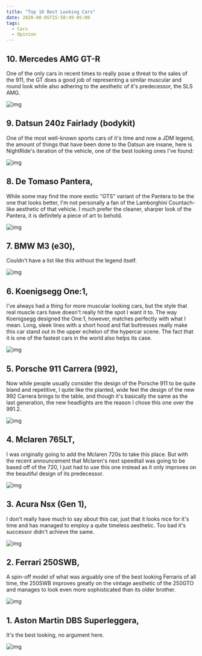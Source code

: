 ```yaml
---
title: "Top 10 Best Looking Cars"
date: 2020-08-05T15:58:49-05:00
tags:
  - Cars
  - Opinion
---
```


## 10. Mercedes AMG GT-R
One of the only cars in recent times to really pose a threat to the sales of the 911, the GT does a good job of representing a similar muscular and round look while also adhering to the aesthetic of it's predecessor, the SLS AMG.

![img](https://i.imgur.com/mwGVMaC.jpg)

## 9. Datsun 240z Fairlady (bodykit)
One of the most well-known sports cars of it's time and now a JDM legend, the amount of things that have been done to the Datsun are insane, here is NightRide's iteration of the vehicle, one of the best looking ones I've found:

![img](https://i.imgur.com/XXhE6B9.jpg)

## 8. De Tomaso Pantera,

While some may find the more exotic "GTS" variant of the Pantera to be the one that looks better, I'm not personally a fan of the Lamborghini Countach-like aesthetic of that vehicle. I much prefer the cleaner, sharper look of the Pantera, it is definitely a piece of art to behold.

![img](https://i.imgur.com/e9Vxb5e.jpg)

## 7. BMW M3 (e30),

Couldn't have a list like this without the legend itself.

![img](https://i.imgur.com/BsUufV0.jpg)

## 6. Koenigsegg One:1,

I've always had a thing for more muscular looking cars, but the style that real muscle cars have doesn't really hit the spot I want it to. The way Koenigsegg designed the One:1, however, matches perfectly with what I mean. Long, sleek lines with a short hood and flat buttresses really make this car stand out in the upper echelon of the hypercar scene. The fact that it is one of the fastest cars in the world also helps its case.

![img](https://www.koenigsegg.com/wp-content/uploads/2019/01/Julia_LaPalme_LagunaSeca_2015_MGL3058.jpg)

## 5. Porsche 911 Carrera (992),

Now while people usually consider the design of the Porsche 911 to be quite bland and repetitive, I quite like the planted, wide feel the design of the new 992 Carrera brings to the table, and though it's basically the same as the last generation, the new headlights are the reason I chose this one over the 991.2.

![img](https://i.imgur.com/1MvCnm4.jpg)

## 4. Mclaren 765LT,

I was originally going to add the Mclaren 720s to take this place. But with the recent announcement that Mclaren's next speedtail was going to be based off of the 720, I just had to use this one instead as it only improves on the beautiful design of its predecessor.

![img](https://i.imgur.com/F2c5TVc.jpg)

## 3. Acura Nsx (Gen 1),

I don't really have much to say about this car, just that it looks nice for it's time and has managed to employ a quite timeless aesthetic. Too bad it's successor didn't achieve the same.

![img](https://i.imgur.com/HyupsoV.jpg)

## 2. Ferrari 250SWB,

A spin-off model of what was arguably one of the best looking Ferraris of all time, the 250SWB improves greatly on the vintage aesthetic of the 250GTO and manages to look even more sophisticated than its older brother.

![img](https://i.imgur.com/3nE0VdI.jpg)

## 1. Aston Martin DBS Superleggera,

It's the best looking, no argument here.

![img](https://i.imgur.com/8zDcqjT.png)
